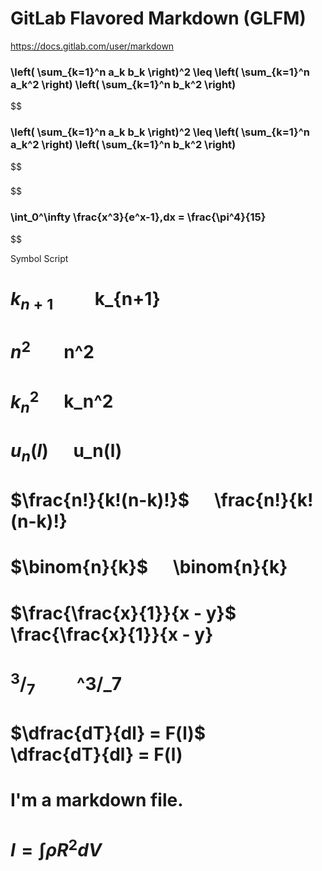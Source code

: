 # GitLab Flavored Markdown (GLFM)
https://docs.gitlab.com/user/markdown

### \left( \sum_{k=1}^n a_k b_k \right)^2 \leq \left( \sum_{k=1}^n a_k^2 \right) \left( \sum_{k=1}^n b_k^2 \right)

$$
### \left( \sum_{k=1}^n a_k b_k \right)^2 \leq \left( \sum_{k=1}^n a_k^2 \right) \left( \sum_{k=1}^n b_k^2 \right)
$$
###
$$
###  \int_0^\infty \frac{x^3}{e^x-1}\,dx = \frac{\pi^4}{15}
$$


Symbol	            Script

# $k_{n+1}$	&nbsp;&nbsp;&nbsp;&nbsp;&nbsp;&nbsp;&nbsp;&nbsp; k_{n+1}

# $n^2$&nbsp;&nbsp;&nbsp;&nbsp;&nbsp;&nbsp;&nbsp;&nbsp;n^2

# $k_n^2$	&nbsp;&nbsp;&nbsp;&nbsp; k_n^2

# $u_n(l)$ &nbsp;&nbsp;&nbsp;&nbsp; u_n(l)

# $\frac{n!}{k!(n-k)!}$	&nbsp;&nbsp;&nbsp;&nbsp; \frac{n!}{k!(n-k)!}

# $\binom{n}{k}$ &nbsp;&nbsp;&nbsp;&nbsp; \binom{n}{k}

# $\frac{\frac{x}{1}}{x - y}$	&nbsp;&nbsp;&nbsp;&nbsp;&nbsp;&nbsp;&nbsp;&nbsp; \frac{\frac{x}{1}}{x - y}

# $^3/_7$	 &nbsp;&nbsp;&nbsp;&nbsp;&nbsp;&nbsp;&nbsp;&nbsp; ^3/_7

# $\dfrac{dT}{dl} = F(l)$ &nbsp;&nbsp;&nbsp;&nbsp;&nbsp;&nbsp;&nbsp;&nbsp; \dfrac{dT}{dl} = F(l)

# I'm a markdown file.

# $I = \int \rho R^{2} dV$


